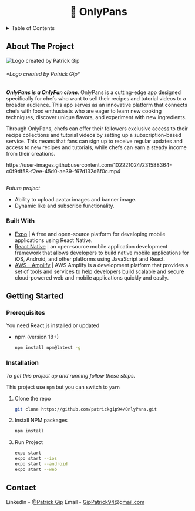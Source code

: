 

<!-- PROJECT LOGO -->
<br />
<div align="center">

  <h1 align="center">🍳 OnlyPans</h1>
</div>


<!-- TABLE OF CONTENTS -->
<details>
  <summary>Table of Contents</summary>
  <ol>
    <li>
      <a href="#about-the-project">About The Project</a>
      <ul>
        <li><a href="#built-with">Built With</a></li>
      </ul>
    </li>
    <li>
      <a href="#getting-started">Getting Started</a>
      <ul>
        <li><a href="#prerequisites">Prerequisites</a></li>
        <li><a href="#installation">Installation</a></li>
      </ul>
    </li>
    <li><a href="#contact">Contact</a></li>
  </ol>
</details>


<!-- ABOUT THE PROJECT -->
## About The Project
![Logo created by Patrick Gip](https://i.imgur.com/zdc8aOJ.png)

<h6>*Logo created by Patrick Gip*</h6>
 

***OnlyPans is a OnlyFan clone***. OnlyPans is a cutting-edge app designed specifically for chefs who want to sell their recipes and tutorial videos to a broader audience. This app serves as an innovative platform that connects chefs with food enthusiasts who are eager to learn new cooking techniques, discover unique flavors, and experiment with new ingredients.

Through OnlyPans, chefs can offer their followers exclusive access to their recipe collections and tutorial videos by setting up a subscription-based service. This means that fans can sign up to receive regular updates and access to new recipes and tutorials, while chefs can earn a steady income from their creations.


<div alignItems='center'>
https://user-images.githubusercontent.com/102221024/231588364-c0f9df58-f2ee-45d0-ae39-f67d132d6f0c.mp4
</div>


##
*Future project*
- Ability to upload avatar images and banner image.
- Dynamic like and subscribe functionality.


### Built With

* [Expo](https://docs.expo.dev/) | A free and open-source platform for developing mobile applications using React Native.
* [React Native](https://reactnative.dev/docs/environment-setup) | an open-source mobile application development framework that allows developers to build native mobile applications for iOS, Android, and other platforms using JavaScript and React.
* [AWS - Amplify](https://aws.amazon.com/amplify/) | AWS Amplify is a development platform that provides a set of tools and services to help developers build scalable and secure cloud-powered web and mobile applications quickly and easily.


<!-- GETTING STARTED -->
## Getting Started

### Prerequisites

You need React.js installed or updated

* npm (version 18+)
  ```sh
  npm install npm@latest -g
  ```

### Installation

_To get this project up and running follow these steps._

This project use `npm` but you can switch to `yarn`

1. Clone the repo
   ```sh
   git clone https://github.com/patrickgip94/OnlyPans.git
   ```
2. Install NPM packages
   ```sh
   npm install
   ```

3. Run Project
   ```sh
   expo start
   expo start --ios
   expo start --android
   expo start --web 
   ```


<!-- CONTACT -->
## Contact

Linkedln - [@Patrick Gip](https://www.linkedin.com/in/patrickgip94/)
Email - GipPatrick94@gmail.com
